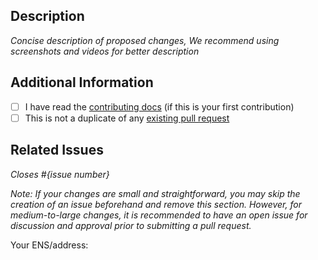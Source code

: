 ## Description

_Concise description of proposed changes, We recommend using screenshots and videos for better description_

## Additional Information

- [ ] I have read the [contributing docs](GITHUBUSER/conflux-devkit/blob/main/CONTRIBUTING.md) (if this is your first contribution)
- [ ] This is not a duplicate of any [existing pull request](https://github.com/GITHUBUSER/conflux-devkit/pulls)

## Related Issues

_Closes #{issue number}_

_Note: If your changes are small and straightforward, you may skip the creation of an issue beforehand and remove this section. However, for medium-to-large changes, it is recommended to have an open issue for discussion and approval prior to submitting a pull request._

Your ENS/address:
